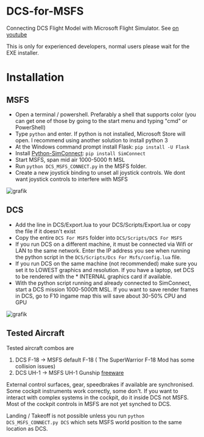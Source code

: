 # DCS-for-MSFS
Connecting DCS Flight Model with Microsoft Flight Simulator.
See [on youtube](https://www.youtube.com/channel/UCZobogo5kNABPsUp_W4tU0Q)

This is only for experienced developers, normal users please wait for the EXE installer.

# Installation

## MSFS
* Open a terminal / powershell. Prefarably a shell that supports color (you can get one of those by going to the start menu and typing "cmd" or PowerShell) 
* Type `python` and enter. If python is not installed, Microsoft Store will open. I recommend using another solution to install python 3
* At the Windows command prompt install Flask: `pip install -U Flask`
* Install [Python-SimConnect](https://github.com/odwdinc/Python-SimConnect): `pip install SimConnect`
* Start MSFS, span mid air 1000-5000 ft MSL
* Run `python DCS_MSFS_CONNECT.py` in the MSFS folder.
* Create a new joystick binding to unset all joystick controls. We dont want joystick controls to interfere with MSFS

![grafik](https://user-images.githubusercontent.com/3744048/150621920-9eb15a86-a0af-455a-a90a-6f6c51e3e4ac.png)


## DCS
* Add the line in DCS/Export.lua to your DCS/Scripts/Export.lua or copy the file if it doesn't exist
* Copy the entire `DCS For MSFS` folder into `DCS/Scripts/DCS For MSFS`
* If you run DCS on a different machine, it must be connected via Wifi or LAN to the same network. Enter the IP address you see when running the python script in the `DCS/Scripts/Dcs For Msfs/config.lua` file.
* If you run DCS on the same machine (not recommended) make sure you set it to LOWEST graphics and resolution. If you have a laptop, set DCS to be rendered with the * INTERNAL graphics card if available.
* With the python script running and already connected to SimConnect, start a DCS mission 1000-5000ft MSL. If you want to save render frames in DCS, go to F10 ingame map this will save about 30-50% CPU and GPU

![grafik](https://user-images.githubusercontent.com/3744048/150621954-1e6c6d76-51f6-4c3e-ba64-5a26ade57e83.png)


## Tested Aircraft
Tested aircraft combos are
1. DCS F-18 -> MSFS default F-18 ( The SuperWarrior F-18 Mod has some collision issues)
2. DCS UH-1 -> MSFS UH-1 Gunship [freeware](https://fr.flightsim.to/file/24313/uh-1c-huey-gunship)

External control surfaces, gear, speedbrakes if available are synchronised. Some cockpit instruments work correctly, some don't.
If you want to interact with complex systems in the cockpit, do it inside DCS not MSFS. Most of the cockpit controls in MSFS are not yet synched to DCS.

Landing / Takeoff is not possible unless you run `python DCS_MSFS_CONNECT.py DCS` which sets MSFS world position to the same location as DCS.
